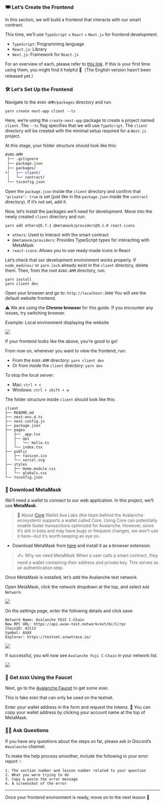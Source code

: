 ### 🍽 Let’s Create the Frontend

In this section, we will build a frontend that interacts with our smart contract.

This time, we’ll use `TypeScript` + `React` + `Next.js` for frontend development.

* `TypeScript`: Programming language
* `React.js`: Library
* `Next.js`: Framework for `React.js`

For an overview of each, please refer to [this link](https://buidl.unchain.tech/Avalanche/AVAX-Messenger/ja/2/1/).
If this is your first time using them, you might find it helpful 💁（The English version hasn’t been released yet.）

### 🛠️ Let’s Set Up the Frontend

Navigate to the `AVAX-AMM/packages` directory and run:

```
yarn create next-app client --ts
```

Here, we’re using the `create-next-app` package to create a project named `client`.
The `--ts` flag specifies that we will use `TypeScript`.
The `client` directory will be created with the minimal setup required for a `Next.js` project.

At this stage, your folder structure should look like this:

```diff
AVAX-AMM
 ├── .gitignore
 ├── package.json
 ├── packages/
+│   ├── client/
 │   └── contract/
 └── tsconfig.json
```

Open the `package.json` inside the `client` directory and confirm that `"private": true` is set (just like in the `package.json` inside the `contract` directory).
If it’s not set, add it.

Now, let’s install the packages we’ll need for development. Move into the newly created `client` directory and run:

```
yarn add ethers@5.7.1 @metamask/providers@9.1.0 react-icons
```

- `ethers`: Used to interact with the smart contract
- `@metamask/providers`: Provides TypeScript types for interacting with MetaMask
- `react-icons`: Allows you to use ready-made icons in React

Let’s check that our development environment works properly.
If `node_modules/` or `yarn.lock` already exist in the `client` directory, delete them.
Then, from the root `AVAX-AMM` directory, run:

```
yarn install
yarn client dev
```

Open your browser and go to:
`http://localhost:3000`
You will see the default website frontend.

⚠️ We are using the **Chrome browser** for this guide. If you encounter any issues, try switching browser.

Example: Local environment displaying the website

![](/images/AVAX-AMM/section-3/3_1_1.png)

If your frontend looks like the above, you’re good to go!

From now on, whenever you want to view the frontend, run:

- From the `AVAX-AMM` directory: `yarn client dev`
- Or from inside the `client` directory: `yarn dev`

To stop the local server:

- Mac: `ctrl + c`
- Windows: `ctrl + shift + w`

The folder structure inside `client` should look like this:

```
client
├── README.md
├── next-env.d.ts
├── next.config.js
├── package.json
├── pages
│   ├── _app.tsx
│   ├── api
│   │   └── hello.ts
│   └── index.tsx
├── public
│   ├── favicon.ico
│   └── vercel.svg
├── styles
│   ├── Home.module.css
│   └── globals.css
└── tsconfig.json
```

### 🦊 Download MetaMask

We’ll need a wallet to connect to our web application.
In this project, we’ll use **MetaMask**.

> 📓 About [Core](https://support.avax.network/en/collections/3391518-core) Wallet
> Ava Labs (the team behind the Avalanche ecosystem) supports a wallet called Core.
> Using Core can potentially enable faster transactions optimized for Avalanche.
> However, since it’s still in beta and may have bugs or frequent changes, we won’t use it here—but it’s worth keeping an eye on.

- Download MetaMask from [here](https://MetaMask.io/download.html) and install it as a browser extension.

> ✍️: Why we need MetaMask
> When a user calls a smart contract, they need a wallet containing their address and private key.
> This serves as an authentication step.

Once MetaMask is installed, let’s add the Avalanche test network.

Open MetaMask, click the network dropdown at the top, and select `Add Network`.

![](/images/AVAX-AMM/section-3/3_1_2.png)

On the settings page, enter the following details and click save:

```
Network Name: Avalanche FUJI C-Chain
New RPC URL: https://api.avax-test.network/ext/bc/C/rpc
ChainID: 43113
Symbol: AVAX
Explorer: https://testnet.snowtrace.io/
```

![](/images/AVAX-AMM/section-3/3_1_3.png)

If successful, you will now see `Avalanche Fuji C-Chain` in your network list.

![](/images/AVAX-AMM/section-3/3_1_4.png)

### 🚰 Get `AVAX` Using the Faucet

Next, go to the [Avalanche Faucet](https://faucet.avax.network/) to get some `AVAX`.

This is fake `AVAX` that can only be used on the testnet.

Enter your wallet address in the form and request the tokens.
💁 You can copy your wallet address by clicking your account name at the top of MetaMask.

### 🙋‍♂️ Ask Questions

If you have any questions about the steps so far, please ask in Discord’s `#avalanche` channel.

To make the help process smoother, include the following in your error report ✨

```
1. The section number and lesson number related to your question
2. What you were trying to do
3. Copy & paste the error message
4. A screenshot of the error
```

---

Once your frontend environment is ready, move on to the next lesson 🎉
